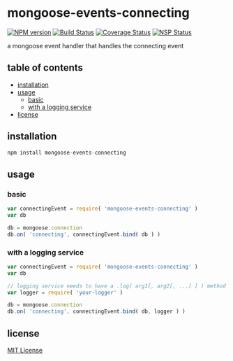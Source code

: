 # mongoose-events-connecting
[![NPM version][npm-image]][npm-url] [![Build Status][travis-image]][travis-url] [![Coverage Status][coveralls-image]][coveralls-url] [![NSP Status][nsp-image]][nsp-url]

a mongoose event handler that handles the connecting event

## table of contents
* [installation](#installation)
* [usage](#usage)
    * [basic](#basic)
    * [with a logging service](#with-a-logging-service)
* [license](#license)

## installation
```javascript
npm install mongoose-events-connecting
```

## usage
### basic
```javascript
var connectingEvent = require( 'mongoose-events-connecting' )
var db

db = mongoose.connection
db.on( 'connecting', connectingEvent.bind( db ) )
```

### with a logging service
```javascript
var connectingEvent = require( 'mongoose-events-connecting' )
var db

// logging service needs to have a .log( arg1[, arg2[, ...] ] ) method
var logger = require( 'your-logger' )

db = mongoose.connection
db.on( 'connecting', connectingEvent.bind( db, logger ) )
```

## license
[MIT License][mit-license]

[coveralls-image]: https://coveralls.io/repos/github/mongoose-events/connecting/badge.svg?branch=master
[coveralls-url]: https://coveralls.io/github/mongoose-events/connecting?branch=master
[mit-license]: https://raw.githubusercontent.com/mongoose-events/connecting/master/license.txt
[npm-image]: https://img.shields.io/npm/v/mongoose-events-connecting.svg
[npm-url]: https://www.npmjs.com/package/mongoose-events-connecting
[nsp-image]: https://nodesecurity.io/orgs/mongoose-events/projects/4b511b4c-b1dc-4664-961c-6b00188d8a2c/badge
[nsp-url]: https://nodesecurity.io/orgs/mongoose-events/projects/4b511b4c-b1dc-4664-961c-6b00188d8a2c
[travis-image]: https://travis-ci.org/mongoose-events/connecting.svg?branch=master
[travis-url]: https://travis-ci.org/mongoose-events/connecting
